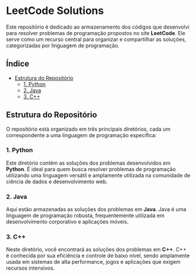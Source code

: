 # LeetCode Solutions

Este repositório é dedicado ao armazenamento dos códigos que desenvolvi para resolver problemas de programação propostos no site **LeetCode**. Ele serve como um recurso central para organizar e compartilhar as soluções, categorizadas por linguagem de programação.

## Índice

- [Estrutura do Repositório](#estrutura-do-repositório)
  - [1. Python](#1-python)
  - [2. Java](#2-java)
  - [3. C++](#3-c)

## Estrutura do Repositório

O repositório está organizado em três principais diretórios, cada um correspondente a uma linguagem de programação específica:

### 1. Python

Este diretório contém as soluções dos problemas desenvolvidos em **Python**. É ideal para quem busca resolver problemas de programação utilizando uma linguagem versátil e amplamente utilizada na comunidade de ciência de dados e desenvolvimento web.

### 2. Java

Aqui estão armazenadas as soluções dos problemas em **Java**. Java é uma linguagem de programação robusta, frequentemente utilizada em desenvolvimento corporativo e aplicações móveis.

### 3. C++

Neste diretório, você encontrará as soluções dos problemas em **C++**. C++ é conhecida por sua eficiência e controle de baixo nível, sendo amplamente usada em sistemas de alta performance, jogos e aplicações que exigem recursos intensivos.
